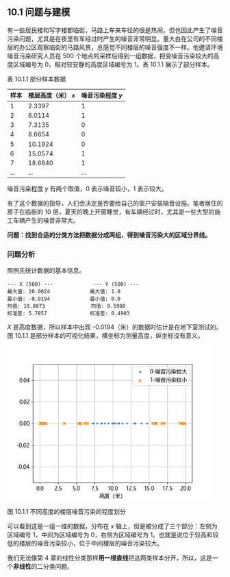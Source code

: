 
## 10.1 问题与建模

有一些居民楼和写字楼都临街，马路上车来车往的很是热闹，但也因此产生了噪音污染问题，尤其是在夜里有车经过时产生的噪音非常明显。董大白在公司的不同楼层的办公区观察临街的马路风景，总感觉不同楼层的噪音强度不一样。他邀请环境噪音污染研究人员在 500 个地点的采样后得到一组数据，把受噪音污染较大的高度区域编号为 0，相对较安静的高度区域编号为 1。表 10.1.1 展示了部分样本。

表 10.1.1 部分样本数据

|样本|楼层高度（米） $x$|噪音污染程度 $y$|
|-|-|-|
|1|2.3397 |1|
|2|6.0114 |1|
|3|7.3135 |0|
|4|8.6654 |0|
|5|10.1924|0|
|6|15.0574|1|
|7|18.6840|1|
|...|...|...|

噪音污染程度 $y$ 有两个取值，0 表示噪音较小，1 表示较大。

有了这个数据的指导，人们会决定是否要给自己的窗户安装隔音设施。笔者居住的房子在临街的 10 层，夏天的晚上开窗睡觉，有车辆经过时，尤其是一些大型的施工车辆产生的噪音非常大。

**问题：找到合适的分类方法把数据分成两组，得到噪音污染大的区域分界线。**

### 问题分析

照例先统计数据的基本信息。

```
--- X (500) ---             --- Y (500) ---
最大值: 20.0024             最大值: 1.0
最小值: -0.0194             最小值: 0.0
均值: 10.0073               均值: 0.5980
标准差: 5.7857              标准差: 0.4903
```

$X$ 是高度数据，所以样本中出现 -0.0194（米）的数据时估计是在地下室测试的。图 10.1.1 是部分样本的可视化结果，横坐标为测量高度，纵坐标没有意义。

<img src="./img/data.png" width=480 />

图 10.1.1 不同高度的楼层噪音污染的程度划分

可以看到这是一组一维的数据，分布在 $x$ 轴上，但是被分成了三个部分：左侧为区域编号 1，中间为区域编号为 0，右侧为区域编号为 1。也就是说位于较高和较低的楼层的噪音污染较小，位于中间楼层的噪音污染较大。

我们无法像第 4 章的线性分类那样**用一根直线**把这两类样本分开，所以，这是一个**非线性**的二分类问题。

